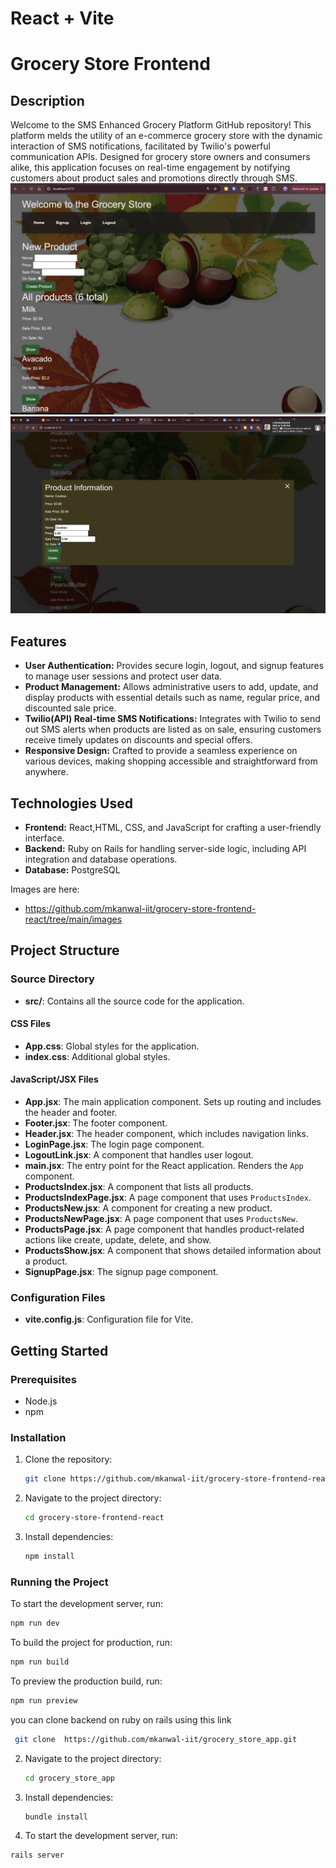 # React + Vite

# Grocery Store Frontend

## Description

Welcome to the SMS Enhanced Grocery Platform GitHub repository! This platform melds the utility of an e-commerce grocery store with the dynamic interaction of SMS notifications, facilitated by Twilio's powerful communication APIs. Designed for grocery store owners and consumers alike, this application focuses on real-time engagement by notifying customers about product sales and promotions directly through SMS.
![HomePage](HomePage.png)
![SMSsender](MsgSender.png)

## Features

- **User Authentication:** Provides secure login, logout, and signup features to manage user sessions and protect user data.
- **Product Management:** Allows administrative users to add, update, and display products with essential details such as name, regular price, and discounted sale price.
- **Twilio(API) Real-time SMS Notifications:** Integrates with Twilio to send out SMS alerts when products are listed as on sale, ensuring customers receive timely updates on discounts and special offers.
- **Responsive Design:** Crafted to provide a seamless experience on various devices, making shopping accessible and straightforward from anywhere.

## Technologies Used

- **Frontend:** React,HTML, CSS, and JavaScript for crafting a user-friendly interface.
- **Backend:** Ruby on Rails for handling server-side logic, including API integration and database operations.
- **Database:** PostgreSQL

Images are here:

- https://github.com/mkanwal-iit/grocery-store-frontend-react/tree/main/images

## Project Structure

### Source Directory

- **src/**: Contains all the source code for the application.

#### CSS Files

- **App.css**: Global styles for the application.
- **index.css**: Additional global styles.

#### JavaScript/JSX Files

- **App.jsx**: The main application component. Sets up routing and includes the header and footer.
- **Footer.jsx**: The footer component.
- **Header.jsx**: The header component, which includes navigation links.
- **LoginPage.jsx**: The login page component.
- **LogoutLink.jsx**: A component that handles user logout.
- **main.jsx**: The entry point for the React application. Renders the `App` component.
- **ProductsIndex.jsx**: A component that lists all products.
- **ProductsIndexPage.jsx**: A page component that uses `ProductsIndex`.
- **ProductsNew.jsx**: A component for creating a new product.
- **ProductsNewPage.jsx**: A page component that uses `ProductsNew`.
- **ProductsPage.jsx**: A page component that handles product-related actions like create, update, delete, and show.
- **ProductsShow.jsx**: A component that shows detailed information about a product.
- **SignupPage.jsx**: The signup page component.

### Configuration Files

- **vite.config.js**: Configuration file for Vite.

## Getting Started

### Prerequisites

- Node.js
- npm

### Installation

1. Clone the repository:

   ```sh
   git clone https://github.com/mkanwal-iit/grocery-store-frontend-react.git

   ```

2. Navigate to the project directory:
   ```sh
   cd grocery-store-frontend-react
   ```
3. Install dependencies:
   ```sh
   npm install
   ```

### Running the Project

To start the development server, run:

```sh
npm run dev
```

To build the project for production, run:

```sh
npm run build
```

To preview the production build, run:

```sh
npm run preview
```

you can clone backend on ruby on rails using this link

```sh
 git clone  https://github.com/mkanwal-iit/grocery_store_app.git
```

2. Navigate to the project directory:
   ```sh
   cd grocery_store_app
   ```
3. Install dependencies:
   ```sh
   bundle install
   ```
4. To start the development server, run:

```sh
rails server
```
